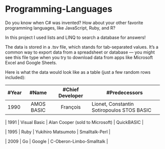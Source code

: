 # Programming-Languages

Do you know when C# was invented? How about your other favorite programming languages, like JavaScript, Ruby, and R?

In this project I used lists and LINQ to search a database for answers!

The data is stored in a .tsv file, which stands for tab-separated values. It’s a common way to export data from a spreadsheet or database — 
you might see this file type when you try to download data from apps like Microsoft Excel and Google Sheets.

Here is what the data would look like as a table (just a few random rows included):

| #Year | #Name |	#Chief Developer |	#Predecessors |
| ---- |:-------------:| :----------:| --------------- |
| 1990 |	AMOS BASIC |	François | Lionet, Constantin Sotiropoulos	STOS BASIC |

| 1991 |	Visual Basic |	Alan Cooper (sold to Microsoft) |	QuickBASIC |

| 1995 |	Ruby |	Yukihiro Matsumoto |	Smalltalk-Perl |

| 2009 |	Go   | Google  |	C-Oberon-Limbo-Smalltalk |
